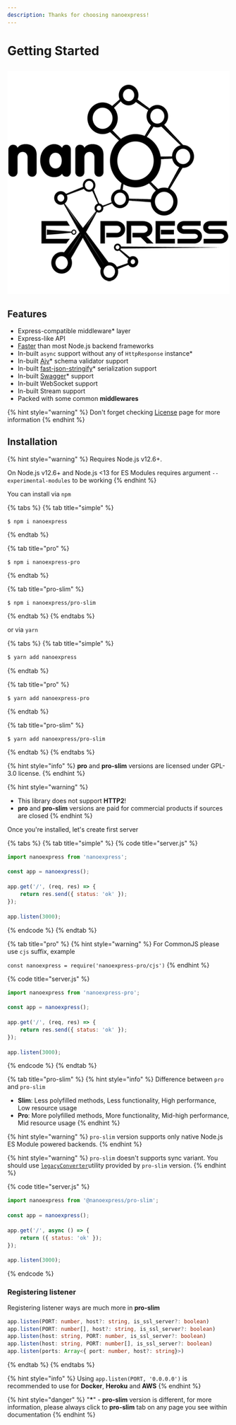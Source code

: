 ```yaml
---
description: Thanks for choosing nanoexpress!
---
```


# Getting Started

##  

![Nano-framework for Node.js powered by uWebSockets.js](.gitbook/assets/png-512-black.png)

## Features

* Express-compatible middleware\* layer
* Express-like API
* [Faster](https://github.com/the-benchmarker/web-frameworks#results) than most Node.js backend frameworks
* In-built `async` support without any of `HttpResponse` instance\*
* In-built [Ajv](https://ajv.js.org)\* schema validator support
* In-built [fast-json-stringify](https://github.com/fastify/fast-json-stringify)\* serialization support
* In-built [Swagger](https://swagger.io)\* support
* In-built WebSocket support
* In-built Stream support
* Packed with some common **middlewares**

{% hint style="warning" %}
Don't forget checking [License](license.md) page for more information
{% endhint %}

## Installation

{% hint style="warning" %}
Requires Node.js v12.6+.

On Node.js v12.6+ and Node.js &lt;13 for ES Modules requires argument `--experimental-modules` to be working
{% endhint %}

You can install via `npm`

{% tabs %}
{% tab title="simple" %}
```
$ npm i nanoexpress
```
{% endtab %}

{% tab title="pro" %}
```
$ npm i nanoexpress-pro
```
{% endtab %}

{% tab title="pro-slim" %}
```
$ npm i nanoexpress/pro-slim
```
{% endtab %}
{% endtabs %}

or via `yarn`

{% tabs %}
{% tab title="simple" %}
```bash
$ yarn add nanoexpress
```
{% endtab %}

{% tab title="pro" %}
```
$ yarn add nanoexpress-pro
```
{% endtab %}

{% tab title="pro-slim" %}
```
$ yarn add nanoexpress/pro-slim
```
{% endtab %}
{% endtabs %}

{% hint style="info" %}
**pro** and **pro-slim** versions are licensed under GPL-3.0 license. 
{% endhint %}

{% hint style="warning" %}
* This library does not support **HTTP2**!
* **pro** and **pro-slim** versions are paid for commercial products if sources are closed
{% endhint %}

Once you're installed, let's create first server

{% tabs %}
{% tab title="simple" %}
{% code title="server.js" %}
```javascript
import nanoexpress from 'nanoexpress';

const app = nanoexpress();

app.get('/', (req, res) => {
    return res.send({ status: 'ok' });
});

app.listen(3000);
```
{% endcode %}
{% endtab %}

{% tab title="pro" %}
{% hint style="warning" %}
For CommonJS please use `cjs` suffix, example

`const nanoexpress = require('nanoexpress-pro/cjs')`
{% endhint %}

{% code title="server.js" %}
```javascript
import nanoexpress from 'nanoexpress-pro';

const app = nanoexpress();

app.get('/', (req, res) => {
    return res.send({ status: 'ok' });
});

app.listen(3000);
```
{% endcode %}
{% endtab %}

{% tab title="pro-slim" %}
{% hint style="info" %}
Difference between `pro` and `pro-slim`

* **Slim**: Less polyfilled methods, Less functionality, High performance, Low resource usage
* **Pro**: More polyfilled methods, More functionality, Mid-high performance, Mid resource usage
{% endhint %}

{% hint style="warning" %}
 `pro-slim` version supports only native Node.js ES Module powered backends. 
{% endhint %}

{% hint style="warning" %}
`pro-slim` doesn't supports sync variant. You should use [`legacyConverter`](https://github.com/nanoexpress/pro-slim/blob/master/utils/legacy.js)utility provided by `pro-slim` version.
{% endhint %}

{% code title="server.js" %}
```javascript
import nanoexpress from '@nanoexpress/pro-slim';

const app = nanoexpress();

app.get('/', async () => {
    return ({ status: 'ok' });
});

app.listen(3000);
```
{% endcode %}

### Registering listener

Registering listener ways are much more in **pro-slim** 

```typescript
app.listen(PORT: number, host?: string, is_ssl_server?: boolean)
app.listen(PORT: number[], host?: string, is_ssl_server?: boolean)
app.listen(host: string, PORT: number, is_ssl_server?: boolean)
app.listen(host: string, PORT: number[], is_ssl_server?: boolean)
app.listen(ports: Array<{ port: number, host?: string}>)
```
{% endtab %}
{% endtabs %}

{% hint style="info" %}
Using `app.listen(PORT, '0.0.0.0')` is recommended to use for **Docker**, **Heroku** and **AWS**
{% endhint %}

{% hint style="danger" %}
"**\***" - **pro-slim** version is different, for more information, please always click to **pro-slim** tab on any page you see within documentation
{% endhint %}

